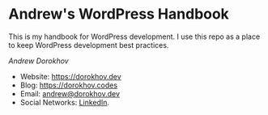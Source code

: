 # Andrew's WordPress Handbook
This is my handbook for WordPress development.
I use this repo as a place to keep WordPress development best practices.

*Andrew Dorokhov*

- Website: https://dorokhov.dev
- Blog: https://dorokhov.codes
- Email: [andrew@dorokhov.dev](mailto:andrew@dorokhov.dev)
- Social Networks: [LinkedIn](https://www.linkedin.com/in/andrew-dorokhov/).
